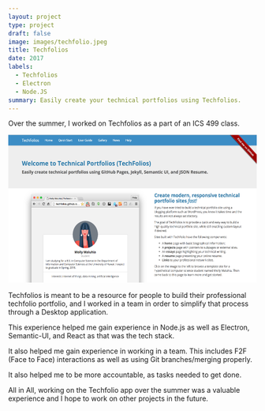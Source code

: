 ```yaml
---
layout: project
type: project
draft: false
image: images/techfolio.jpeg
title: Techfolios
date: 2017
labels:
  - Techfolios
  - Electron
  - Node.JS
summary: Easily create your technical portfolios using Techfolios.
---
```


Over the summer, I worked on Techfolios as a part of an ICS 499 class.

<center>
  <img style="height: 300px;" src="../images/techfolio_body.png"/>
</center>

Techfolios is meant to be a resource for people to build their professional techfolio portfolio, and I worked in a team in order to simplify that process through a Desktop application.

This experience helped me gain experience in Node.js as well as Electron, Semantic-UI, and React as that was the tech stack.

It also helped me gain experience in working in a team. This includes F2F (Face to Face) interactions as well as using Git branches/merging properly. 

It also helped me to be more accountable, as tasks needed to get done.

All in All, working on the Techfolio app over the summer was a valuable experience and I hope to work on other projects in the future.